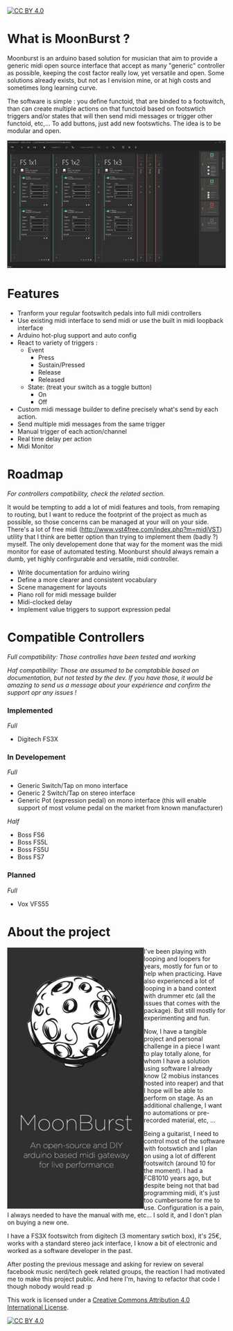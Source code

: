 [![CC BY 4.0][cc-by-shield]][cc-by]

# What is MoonBurst ?

Moonburst is an arduino based solution for musician that aim to provide a generic midi open source interface that accept as many "generic" controller as possible, keeping the cost factor really low, yet versatile and open. Some solutions already exists, but not as I envision mine, or at high costs and sometimes long learning curve.

The software is simple : you define functoid, that are binded to a footswitch, than can create multiple actions on that functoid based on footswtich triggers and/or states that will then send midi messages or trigger other functoid, etc,... To add buttons, just add new footswtichs. The idea is to be modular and open.

![screenshot](https://github.com/Manu404/moonburst/blob/master/scrns/screen.png)

# Features

 - Tranform your regular footswitch pedals into full midi controllers
 - Use existing midi interface to send midi or use the built in midi loopback interface
 - Arduino hot-plug support and auto config
 - React to variety of triggers : 
   - Event
     - Press
     - Sustain/Pressed
     - Release
     - Released
   - State: (treat your switch as a toggle button)
     - On
     - Off
 - Custom midi message builder to define precisely what's send by each action.
 - Send multiple midi messages from the same trigger
 - Manual trigger of each action/channel
 - Real time delay per action
 - Midi Monitor
 
# Roadmap
*For controllers compatibility, check the related section.*

It would be tempting to add a lot of midi features and tools, from remaping to routing, but I want to reduce the footprint of the project as much as possible, so those concerns can be managed at your will on your side. There's a lot of free midi (http://www.vst4free.com/index.php?m=midiVST) utility that I think are better option than trying to implement them (badly ?) myself. The only developement done that way for the moment was the midi monitor for ease of automated testing. Moonburst should always remain a dumb, yet highly confirgurable and versatile, midi controller.

 - Write documentation for arduino wiring
 - Define a more clearer and consistent vocabulary
 - Scene management for layouts
 - Piano roll for midi message builder
 - Midi-clocked delay
 - Implement value triggers to support expression pedal

# Compatible Controllers
*Full compatibility: Those controlles have been tested and working*

*Haf compatibility: Those are assumed to be comptabible based on documentation, but not tested by the dev.
If you have those, it would be amazing to send us a message about your expérience and confirm the support opr any issues !*

### Implemented
*Full*
 - Digitech FS3X
 
### In Developement
*Full*
 - Generic Switch/Tap on mono interface
 - Generic 2 Switch/Tap on stereo interface
 - Generic Pot (expression pedal) on mono interface (this will enable support of most volume pedal on the market from known manufacturer)
 
*Half*
 - Boss FS6
 - Boss FS5L
 - Boss FS5U
 - Boss FS7

### Planned 
*Full*
 - Vox VFS55
 
# About the project

<img align="left" src="https://github.com/Manu404/moonburst/blob/master/scrns/header_half.jpg">

I've been playing with looping and loopers for years, mostly for fun or to help when practicing. Have also experienced a lot of looping in a band context with drummer etc (all the issues that comes with the package). But still mostly for experimenting and fun.

Now, I have a tangible project and personal challenge in a piece I want to play totally alone, for whom I have a solution using software I already know (2 mobius instances hosted into reaper) and that I hope will be able to perform on stage. As an additional challenge, I want no automations or pre-recorded material, etc, ...

Being a guitarist, I need to control most of the software with footswtich and I plan on using a lot of different footswitch (around 10 for the moment). I had a FCB1010 years ago, but despite being not that bad programming midi, it's just too cumbersome for me to use. Configuration is a pain, I always needed to have the manual with me, etc... I sold it, and I don't plan on buying a new one.

I have a FS3X footswitch from digitech (3 momentary swtich box), it's 25€, works with a standard stereo jack interface, I know a bit of electronic and worked as a software developer in the past.

After posting the previous message and asking for review on several facebook music nerd/tech geek related groups, the reaction I had motivated me to make this project public. And here I'm, having to refactor that code I though nobody would read :p

This work is licensed under a [Creative Commons Attribution 4.0 International
License][cc-by].

[![CC BY 4.0][cc-by-image]][cc-by]

[cc-by]: http://creativecommons.org/licenses/by/4.0/
[cc-by-image]: https://i.creativecommons.org/l/by/4.0/88x31.png
[cc-by-shield]: https://img.shields.io/badge/License-CC%20BY%204.0-lightgrey.svg
